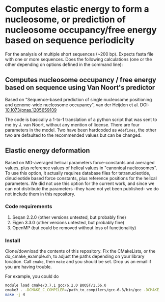 
# Computes  elastic energy to form a nucleosome, or prediction of nucleosome occupancy/free energy based on sequence periodicity

For the analysis of multiple short sequences (~200 bp).
Expects fasta file with one or more sequences. Does the following calculations (one or the other depending on options defined in the command line):


## Computes nucleosome occupancy / free energy based on sequence using Van Noort's predictor

Based on "Sequence-based prediction of single nucleosome positioning and genome-wide nucleosome occupancy", van der Heijden et al.  DOI: [10.1073/pnas.1205659109](https://dx.doi.org/10.1073/pnas.1205659109)

The code is basically a 1-to-1 translation of a python script that  was sent to me by J. van Noort, without any mention of license. There are four parameters in the model. Two have been hardcoded as `#defines`, the other two are defaulted to the recommended values but can be changed.

## Elastic energy deformation

Based on MD-averaged helical parameters force-constants and averaged values, plus reference values of helical values in "canonical nucleosomes". To use this option, it actually requires database files for tetranucleotide, dinucleotide based force constants, plus reference positions for the helical parameters. We did not use this option for the current work, and since we can not distribute the parameters -they have not yet been published- we do not include them in this repository. 

### Code requirements

1. Seqan 2.2.0 (other versions untested, but probably fine)
2. Eigen 3.3.0 (other versions untested, but probably fine)
3. OpenMP (but could be removed without loss of functionality)

### Install 

Clone/download the contents of this repository. 
Fix the CMakeLists, or the do_cmake_example.sh, to adjust the paths depending on your library location. Call `cmake`, then `make` and you should be set. Drop us an email if you are having trouble.

For example, you could do

```bash
module load cmake/3.7.1 gcc/6.2.0 BOOST/1.56.0
cmake3 . -DCMAKE_C_COMPILER=/path_to_compilers/gcc-6.3/bin/gcc -DCMAKE_CXX_COMPILER=/path_to_compilers/gcc-6.3/bin/g++
make -j 4 
```


